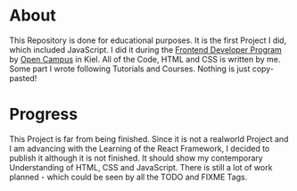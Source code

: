 # About

This Repository is done for educational purposes. It is the first Project I did, which included JavaScript. I did it during the [Frontend Developer Program](https://edu.opencampus.sh/en/course/94) by [Open Campus](https://www.opencampus.sh) in Kiel. All of the Code, HTML and CSS is written by me. Some part I wrote following Tutorials and Courses. Nothing is just copy-pasted!

# Progress

This Project is far from being finished. Since it is not a realworld Project and I am advancing with the Learning of the React Framework, I decided to publish it although it is not finished. It should show my contemporary Understanding of HTML, CSS and JavaScript. There is still a lot of work planned - which could be seen by all the TODO and FIXME Tags.
